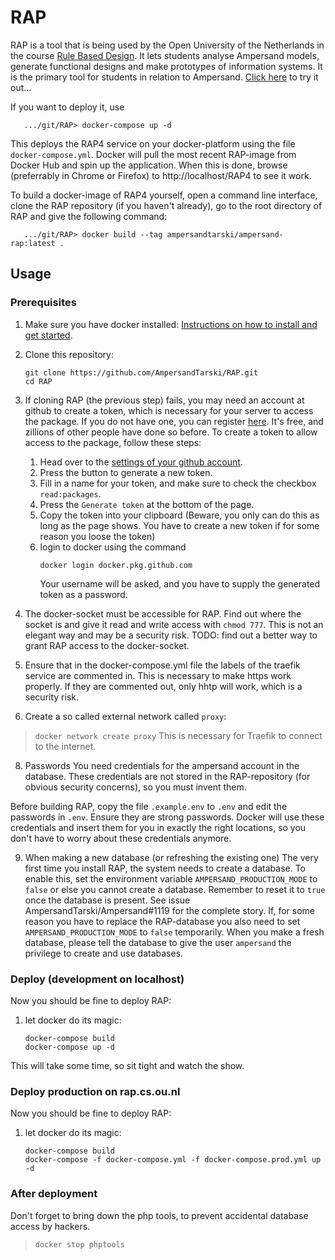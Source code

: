 # RAP
RAP is a tool that is being used by the Open University of the Netherlands in the course [Rule Based Design](http://portal.ou.nl/web/ontwerpen-met-bedrijfsregels). It lets students analyse Ampersand models, generate functional designs and make prototypes of information systems. It is the primary tool for students in relation to Ampersand. [Click here](http://ampersand.tarski.nl/RAP4/) to try it out...

If you want to deploy it, use
```
   .../git/RAP> docker-compose up -d
```
This deploys the RAP4 service on your docker-platform using the file ``docker-compose.yml``. Docker will pull the most recent RAP-image from Docker Hub and spin up the application. When this is done, browse (preferrably in Chrome or Firefox) to http://localhost/RAP4 to see it work.

To build a docker-image of RAP4 yourself, open a command line interface, clone the RAP repository (if you haven't already), go to the root directory of RAP and give the following command:
```
   .../git/RAP> docker build --tag ampersandtarski/ampersand-rap:latest .
```

## Usage

### Prerequisites

 1) Make sure you have docker installed: [Instructions on how to install and get started](https://youtu.be/lvt6TC_IZRI?t=99).
 2) Clone this repository:
    ~~~
    git clone https://github.com/AmpersandTarski/RAP.git
    cd RAP
    ~~~

 3) If cloning RAP (the previous step) fails, you may need an account at github to create a token, which is necessary for your server to access the package. If you do not have one, you can register [here](https://github.com/). It's free, and zillions of other people have done so before.
 To create a token to allow access to the package, follow these steps:
    1) Head over to the [settings of your github account](https://github.com/settings/tokens).
    2) Press the button to generate a new token.
    3) Fill in a name for your token, and make sure to check the checkbox `read:packages`.
    4) Press the `Generate token` at the bottom of the page.
    5) Copy the token into your clipboard (Beware, you only can do this as long as the page shows. You have to create a new token if for some reason you loose the token)
    6) login to docker using the command
       ```
       docker login docker.pkg.github.com
       ```
       Your username will be asked, and you have to supply the generated token as a password. 

 5) The docker-socket must be accessible for RAP. Find out where the socket is and give it read and write access with `chmod 777`. This is not an elegant way and may be a security risk. TODO: find out a better way to grant RAP access to the docker-socket.

 6) Ensure that in the docker-compose.yml file the labels of the traefik service are commented in. This is necessary to make https work properly. If they are commented out, only hhtp will work, which is a security risk.

 7) Create a so called external network called `proxy`:
 > `docker network create proxy`
 This is necessary for Traefik to connect to the internet.

 8) Passwords
 You need credentials for the ampersand account in the database. These credentials are not stored in the RAP-repository (for obvious security concerns), so you must invent them.
 
 Before building RAP, copy the file `.example.env` to `.env` and edit the passwords in `.env`. Ensure they are strong passwords. Docker will use these credentials and insert them for you in exactly the right locations, so you don't have to worry about these credentials anymore.

 9) When making a new database (or refreshing the existing one)
 The very first time you install RAP, the system needs to create a database. To enable this, set the environment variable `AMPERSAND_PRODUCTION_MODE` to `false` or else you cannot create a database. Remember to reset it to `true` once the database is present. See issue AmpersandTarski/Ampersand#1119 for the complete story.
 If, for some reason you have to replace the RAP-database you also need to set `AMPERSAND_PRODUCTION_MODE` to `false` temporarily.
 When you make a fresh database, please tell the database to give the user `ampersand` the privilege to create and use databases.

### Deploy (development on localhost)

Now you should be fine to deploy RAP:
 1) let docker do its magic:
    ```
    docker-compose build
    docker-compose up -d
    ```
This will take some time, so sit tight and watch the show.

### Deploy production on rap.cs.ou.nl

Now you should be fine to deploy RAP:
 1) let docker do its magic:
    ```
    docker-compose build
    docker-compose -f docker-compose.yml -f docker-compose.prod.yml up -d
    ```

### After deployment
Don't forget to bring down the php tools, to prevent accidental database access by hackers.
> `docker stop phptools`

